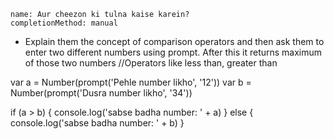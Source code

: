 ```ngMeta
name: Aur cheezon ki tulna kaise karein?
completionMethod: manual
```

- Explain them the concept of comparison operators and then ask them to enter two different numbers using prompt. After this it returns maximum of those two numbers //Operators like less than, greater than

var a = Number(prompt('Pehle number likho', '12'))
var b = Number(prompt('Dusra number likho', '34'))

if (a > b) {
        console.log('sabse badha number: ' + a)
} else {
        console.log('sabse badha number: ' + b)
}